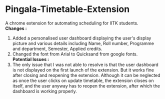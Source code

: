 # Pingala-Timetable-Extension
A chrome extension for automating scheduling for IITK students.<br>
<b>Changes : </b><br>
1. Added a personalised user dashboard displaying the user's display picture and various details including Name, Roll number, Programme and
department, Semester, Applied credits.<br>
2. Changed the font from Arial to Quicksand from google fonts.<br>
<b>Potential Issues : </b><br>
1. The only issue that I was not able to resolve is that the user dashboard is not displayed on the first launch of the extension. But it works fine after
   closing and reopening the extension. Although it can be neglected as once the user clicks on update timetable, the extension closes on itself, and the
   user anyway has to reopen the extension, after which the dashboard is working properly.
